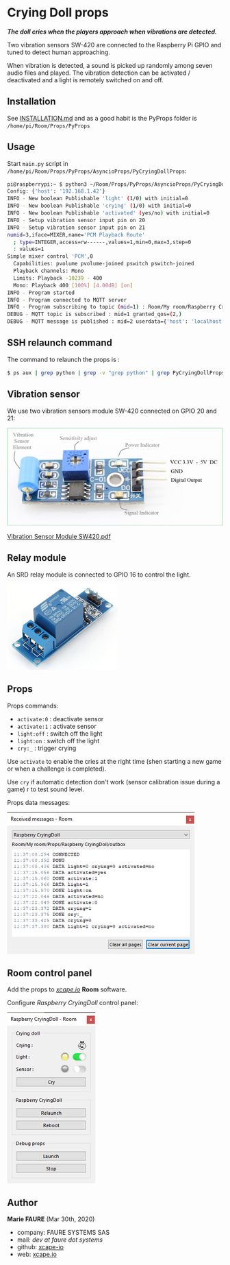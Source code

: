 ﻿# Crying Doll props
***The doll cries when the players approach when vibrations are detected.***

Two vibration sensors SW-420 are connected to the Raspberry Pi GPIO and tuned to detect human approaching.

When vibration is detected, a sound is picked up randomly among seven audio files and played. The vibration detection can be activated / deactivated and a light is remotely switched on and off.


## Installation
See [INSTALLATION.md](.../INSTALLATION.md) and as a good habit is the PyProps folder is `/home/pi/Room/Props/PyProps`


## Usage
Start `main.py` script in `/home/pi/Room/Props/PyProps/AsyncioProps/PyCryingDollProps`:

```bash
pi@raspberrypi:~ $ python3 ~/Room/Props/PyProps/AsyncioProps/PyCryingDollProps/main.py -s 192.168.1.42 -d
Config: {'host': '192.168.1.42'}
INFO - New boolean Publishable 'light' (1/0) with initial=0
INFO - New boolean Publishable 'crying' (1/0) with initial=0
INFO - New boolean Publishable 'activated' (yes/no) with initial=0
INFO - Setup vibration sensor input pin on 20
INFO - Setup vibration sensor input pin on 21
numid=3,iface=MIXER,name='PCM Playback Route'
  ; type=INTEGER,access=rw------,values=1,min=0,max=3,step=0
  : values=1
Simple mixer control 'PCM',0
  Capabilities: pvolume pvolume-joined pswitch pswitch-joined
  Playback channels: Mono
  Limits: Playback -10239 - 400
  Mono: Playback 400 [100%] [4.00dB] [on]
INFO - Program started
INFO - Program connected to MQTT server
INFO - Program subscribing to topic (mid=1) : Room/My room/Raspberry CryingDoll/inbox
DEBUG - MQTT topic is subscribed : mid=1 granted_qos=(2,)
DEBUG - MQTT message is published : mid=2 userdata={'host': 'localhost', 'port': 1883}

```


## SSH relaunch command
The command to relaunch the props is :

```bash
$ ps aux | grep python | grep -v "grep python" | grep PyCryingDollProps/main.py | awk '{print $2}' | xargs kill -9 && screen -d -m python3 /home/pi/Room/Props/PyProps/AsyncioProps/PyCryingDollProps/main.py -s %BROKER%
```


## Vibration sensor
We use two vibration sensors module SW-420 connected on GPIO 20 and 21:

![SW-420](sensor/sw-420-vibration-sensor.png)

<a href="sensor%2FVibration%20Sensor%20Module%20SW420.pdf" target="_blank">Vibration Sensor Module SW420.pdf</a>


## Relay module
An SRD relay module is connected to GPIO 16 to control the light.

![SRD rely module](actuator/srd-relay-shield.jpg)


## Props
Props commands:
* `activate:0` : deactivate sensor
* `activate:1` : activate sensor
* `light:off` : switch off the light
* `light:on` : switch off the light
* `cry:_` : trigger crying

Use `activate` to enable the cries at the right time (shen starting a new game or when a challenge is completed).

Use `cry` if automatic detection don't work (sensor calibration issue during a game) r to test sound level.

Props data messages:

![Outbox messages](props/outbox-messages.png)

## Room control panel
Add the props to *<a href="https://xcape.io/" target="_blank">xcape.io</a>* **Room** software.

Configure *Raspberry CryingDoll* control panel:

![Room control panel](props/room-control-panel.png)


## Author

**Marie FAURE** (Mar 30th, 2020)
* company: FAURE SYSTEMS SAS
* mail: *dev at faure dot systems*
* github: <a href="https://github.com/xcape-io?tab=repositories" target="_blank">xcape-io</a>
* web: <a href="https://xcape.io/" target="_blank">xcape.io</a>